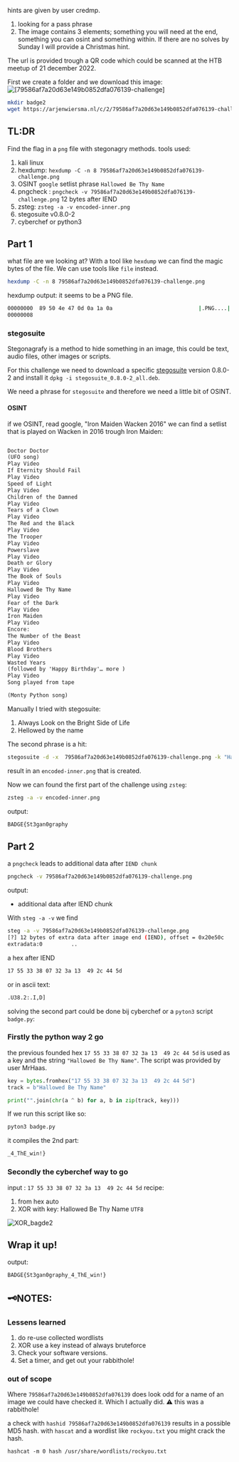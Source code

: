 hints are given by user credmp.

1. looking for a pass phrase
2. The image contains 3 elements; something you will need at the end, something you can osint and something within. If there are no solves by Sunday I will provide a Christmas hint.

The url is provided trough a QR code which could be scanned at the HTB meetup of 21 december 2022.

First we create a folder and we download this image:
![[79586af7a20d63e149b0852dfa076139-challenge]](../img/79586af7a20d63e149b0852dfa076139-challenge.png)
```sh
mkdir badge2
wget https://arjenwiersma.nl/c/2/79586af7a20d63e149b0852dfa076139-challenge.png
```

## TL:DR
Find the flag in a `png` file with stegonagry methods. 
tools used:
1. kali linux
2. hexdump:   `hexdump -C -n 8 79586af7a20d63e149b0852dfa076139-challenge.png`
3. OSINT `google` setlist phrase `Hallowed Be Thy Name`
4. pngcheck : `pngcheck -v 79586af7a20d63e149b0852dfa076139-challenge.png` 12 bytes after IEND
5. zsteg:  `zsteg -a -v encoded-inner.png`
6. stegosuite v0.8.0-2
7. cyberchef or python3

## Part 1
what file are we looking at?
With a tool like `hexdump` we can find the magic bytes of the file. We can use  tools like `file` instead. 

```sh
hexdump -C -n 8 79586af7a20d63e149b0852dfa076139-challenge.png
```
hexdump output: it seems to be a PNG file.
```sh
00000000  89 50 4e 47 0d 0a 1a 0a                           |.PNG....|
00000008
```

### stegosuite
Stegonagrafy is a method to hide something in an image, this could be text, audio files, other images or scripts.

For this challenge we need to download a specific [stegosuite](http://ftp.de.debian.org/debian/pool/main/s/stegosuite/stegosuite_0.8.0-2_all.deb) version 0.8.0-2 and install it `dpkg -i stegosuite_0.8.0-2_all.deb`.


We need a phrase for `stegosuite`  and therefore we need a little bit of OSINT.

#### OSINT
if we OSINT, read google, "Iron Maiden Wacken 2016" we can find a setlist that is played on Wacken in 2016 trough Iron Maiden:
```txt

Doctor Doctor
(UFO song)
Play Video
If Eternity Should Fail
Play Video
Speed of Light
Play Video
Children of the Damned
Play Video
Tears of a Clown
Play Video
The Red and the Black
Play Video
The Trooper
Play Video
Powerslave
Play Video
Death or Glory
Play Video
The Book of Souls
Play Video
Hallowed Be Thy Name
Play Video
Fear of the Dark
Play Video
Iron Maiden
Play Video
Encore:
The Number of the Beast
Play Video
Blood Brothers
Play Video
Wasted Years
(followed by 'Happy Birthday'… more )
Play Video
Song played from tape

(Monty Python song) 
```

Manually I tried with stegosuite:
1. Always Look on the Bright Side of Life
2. Hellowed by the name

The second phrase is a hit:
```sh
stegosuite -d -x  79586af7a20d63e149b0852dfa076139-challenge.png -k "Hallowed Be Thy Name"
```
result in  an `encoded-inner.png` that is created.

Now we can found the first part of the challenge using `zsteg`:
```sh
zsteg -a -v encoded-inner.png
```
output:
```sh
BADGE{St3gan0graphy
```



## Part 2

a `pngcheck` leads to additional data after `IEND chunk`
```sh
pngcheck -v 79586af7a20d63e149b0852dfa076139-challenge.png
```
output:
- additional data after IEND chunk

With `steg -a -v` we find  
```sh
steg -a -v 79586af7a20d63e149b0852dfa076139-challenge.png                                                                                                                                                                                             
[?] 12 bytes of extra data after image end (IEND), offset = 0x20e50c                                                                                                                                                                                       
extradata:0         .. 
```
a hex after IEND
```sh
17 55 33 38 07 32 3a 13  49 2c 44 5d
```
or in ascii text:

```sh
.U38.2:.I,D]
```

solving the second part could be done bij cyberchef or a `pyton3` script `badge.py`:

### Firstly the python way 2 go
the previous founded hex `17 55 33 38 07 32 3a 13  49 2c 44 5d` is used as a key and the string `"Hallowed Be Thy Name"`.
The script was provided by user MrHaas.
```py
key = bytes.fromhex("17 55 33 38 07 32 3a 13  49 2c 44 5d")
track = b"Hallowed Be Thy Name"

print("".join(chr(a ^ b) for a, b in zip(track, key)))
```
If we run this script like so:
```sh
pyton3 badge.py
```
it compiles the 2nd part:
```sh
_4_ThE_win!}

```


### Secondly the cyberchef way to go
input :  `17 55 33 38 07 32 3a 13  49 2c 44 5d`
recipe:
1. from hex auto
2. XOR with key: Hallowed Be Thy Name `UTF8`

  ![XOR_bagde2](../img/XOR_bagde2.png)

## Wrap it up!
output:
```sh
BADGE{St3gan0graphy_4_ThE_win!}
```


## :old_key:NOTES: 

### Lessens learned
1. do re-use collected wordlists
2. XOR use a key instead of always bruteforce 
3. Check your software versions. 
4. Set a timer, and get out your rabbithole!

### out of scope
Where `79586af7a20d63e149b0852dfa076139` does look odd for a name of an image we could have checked it.
Which I actually did. :warning: this was a rabbithole!

a check with `hashid 79586af7a20d63e149b0852dfa076139` results in a possible MD5 hash.
with `hascat` and a wordlist like `rockyou.txt` you might crack the hash.

```shell
hashcat -m 0 hash /usr/share/wordlists/rockyou.txt
```




